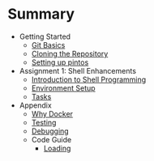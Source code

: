 # Summary

* Getting Started
  * [Git Basics](./git_basics.md)
  * [Cloning the Repository](./cloning_the_repo.md)
  * [Setting up pintos](./pintos_manager.md)
* Assignment 1: Shell Enhancements
  * [Introduction to Shell Programming](./introduction_to_shell.md)
  * [Environment Setup](./assignment_1_environment_setup.md)
  * [Tasks](./assignment_1_tasks.md)
* Appendix
  * [Why Docker](./docker_why.md)
  * [Testing](./testing.md)
  * [Debugging](./debugging.md)
  * Code Guide
    * [Loading](./loading.md)